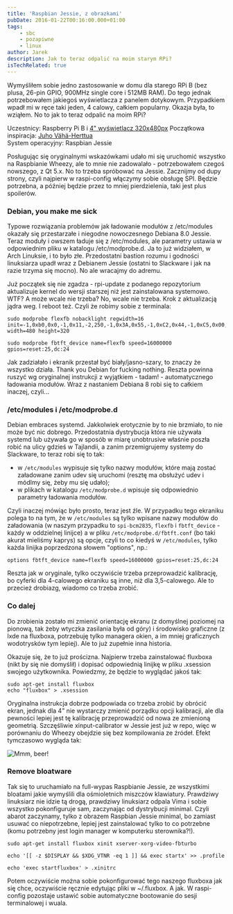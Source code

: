 ```yaml
---
title: 'Raspbian Jessie, z obrazkami'
pubDate: 2016-01-22T00:16:00.000+01:00
tags:
    - sbc
    - pozapiwne
    - linux
author: Jarek
description: Jak to teraz odpalić na moim starym RPi?
isTechRelated: true
---
```


Wymyśliłem sobie jedno zastosowanie w domu dla starego RPi B (bez plusa, 26-pin GPIO, 900MHz single core i 512MB RAM). Do tego jednak potrzebowałem jakiegoś wyświetlacza z panelem dotykowym. Przypadkiem wpadł mi w ręce taki jeden, 4 calowy, całkiem popularny. Okazja była, to wziąłem. No to jak to teraz odpalić na moim RPi?

Uczestnicy: Raspberry Pi B i [4" wyświetlacz 320x480px](http://www.waveshare.com/product/mini-pc/raspberry-pi/expansions/4inch-rpi-lcd-a.htm)
Początkowa inspiracja: [Juho Vähä-Herttua](http://futurice.com/blog/id-like-to-have-some-lcd-on-my-pi)  
System operacyjny: Raspbian Jessie

Posługując się oryginalnymi wskazówkami udało mi się uruchomić wszystko na Raspbianie Wheezy, ale to mnie nie zadowalało - potrzebowałem czegoś nowszego, z Qt 5.x. No to trzeba spróbować na Jessie. Zacznijmy od dupy strony, czyli najpierw w raspi-config włączymy sobie obsługę SPI. Będzie potrzebna, a później będzie przez to mniej pierdzielenia, taki jest plus spoilerów.

### Debian, you make me sick

Typowe rozwiązania problemów jak ładowanie modułów z /etc/modules okazały się przestarzałe i niegodne nowoczesnego Debiana 8.0 Jessie. Teraz moduły i owszem ładuje się z /etc/modules, ale parametry ustawia w odpowiednim pliku w katalogu /etc/modprobe.d. Ja to już widziałem, w Arch Linuksie, i to było złe. Przedostatni bastion rozumu i godności linuksiarza upadł wraz z Debianem Jessie (ostatni to Slackware i jak na razie trzyma się mocno). No ale wracajmy do adremu.

Już początek się nie zgadza - rpi-update z podanego repozytorium aktualizuje kernel do wersji starszej niż jest zainstalowana systemowo. WTF? A może wcale nie trzeba? No, wcale nie trzeba. Krok z aktualizacją jądra weg. I reboot też. Czyli że robimy sobie z terminala:

```shell
sudo modprobe flexfb nobacklight regwidth=16 init=-1,0xb0,0x0,-1,0x11,-2,250,-1,0x3A,0x55,-1,0xC2,0x44,-1,0xC5,0x00,0x00,0x00,0x00,-1,0xE0,0x0F,0x1F,0x1C,0x0C,0x0F,0x08,0x48,0x98,0x37,0x0A,0x13,0x04,0x11,0x0D,0x00,-1,0xE1,0x0F,0x32,0x2E,0x0B,0x0D,0x05,0x47,0x75,0x37,0x06,0x10,0x03,0x24,0x20,0x00,-1,0xE2,0x0F,0x32,0x2E,0x0B,0x0D,0x05,0x47,0x75,0x37,0x06,0x10,0x03,0x24,0x20,0x00,-1,0x36,0x28,-1,0x11,-1,0x29,-3 width=480 height=320

sudo modprobe fbtft_device name=flexfb speed=16000000 gpios=reset:25,dc:24
```

Jak zadziałało i ekranik przestał być biały/jasno-szary, to znaczy że wszystko działa. Thank you Debian for fucking nothing. Reszta powinna ruszyć wg oryginalnej instrukcji z wyjątkiem - tadam! - automatycznego ładowania modułów. Wraz z nastaniem Debiana 8 robi się to całkiem inaczej, czyli...

### /etc/modules i /etc/modprobe.d

Debian embraces systemd. Jakkolwiek erotycznie by to nie brzmiało, to nie może być nic dobrego. Przedostatnia dystrybucja która nie używała systemd lub używała go w sposób w miarę unobtrusive właśnie poszła robić na ulicy gdzieś w Tajlandii, a zanim przemigrujemy systemy do Slackware, to teraz robi się to tak:

-   w `/etc/modules` wypisuje się tylko nazwy modułów, które mają zostać załadowane zanim udev się uruchomi (resztę ma obsłużyć udev i módlmy się, żeby mu się udało);
-   w plikach w katalogu `/etc/modprobe.d` wpisuje się odpowiednio parametry ładowania modułów.

Czyli inaczej mówiąc było prosto, teraz jest źle. W przypadku tego ekraniku polega to na tym, że w `/etc/modules` są tylko wpisane nazwy modułów do załadowania (w naszym przypadku to `spi-bcm2835`, `flexfb` i `fbtft_device` - każdy w oddzielnej linijce) a w pliku `/etc/modprobe.d/fbtft.conf` (bo taki akurat mieliśmy kaprys) są opcje, czyli to co kiedyś w `/etc/modules`, tylko każda linijka poprzedzona słowem "options", np.:

```
options fbtft_device name=flexfb speed=16000000 gpios=reset:25,dc:24
```

Reszta jak w oryginale, tylko oczywiście trzeba przeprowadzić kalibrację, bo cyferki dla 4-calowego ekraniku są inne, niż dla 3,5-calowego. Ale to przecież drobiazg, wiadomo co trzeba zrobić.

### Co dalej

Do zrobienia zostało mi zmienić orientację ekranu (z domyślnej poziomej na pionową, tak żeby wtyczka zasilania była od góry) i środowisko graficzne (z lxde na fluxboxa, potrzebuję tylko managera okien, a im mniej graficznych wodotrysków tym lepiej). Ale to już zupełnie inna historia.

Okazuje się, że to już prościzna. Najpierw trzeba zainstalować fluxboxa (nikt by się nie domyślił) i dopisać odpowiednią linijkę w pliku .xsession swojego użytkownika. Powiedzmy, że będzie to wyglądać jakoś tak:

```shell
sudo apt-get install fluxbox
echo "fluxbox" > .xsession
```

Oryginalna instrukcja dobrze podpowiada co trzeba zrobić by obrócić ekran, jednak dla 4" nie wystarczy zmienić porządku opcji kalibracji, ale dla pewności lepiej jest tę kalibrację przeprowadzić od nowa ze zmienioną geometrią. Szczęśliwie xinput-calibrator w Jessie jest już w repo, więc w porównaniu do Wheezy obejdzie się bez kompilowania ze źródeł. Efekt tymczasowo wygląda tak:

![Mmm, beer!](http://4.bp.blogspot.com/-JHudjiPmjuE/VqOp8r9PivI/AAAAAAAAEgc/qBlsLLmDeLY/s800/upload_-1)

### Remove bloatware

Tak się to uruchamiało na full-wypas Raspbianie Jessie, ze wszystkimi bloatami jakie wymyślili dla ośmioletnich miszczów klawiatury. Prawdziwy linuksiarz nie idzie tą drogą, prawdziwy linuksiarz odpala Vima i sobie wszystko pokonfiguruje sam, zaczynając od dystrybucji minimal. Czyli abarot zaczynamy, tylko z obrazem Raspbian Jessie minimal, bo zamiast usuwać co niepotrzebne, lepiej jest zainstalować tylko to co potrzebne (komu potrzebny jest login manager w komputerku sterownika?!).

```shell
sudo apt-get install fluxbox xinit xserver-xorg-video-fbturbo

echo '[[ -z $DISPLAY && $XDG_VTNR -eq 1 ]] && exec startx' >> .profile

echo 'exec startfluxbox' > .xinitrc
```

Potem oczywiście można sobie pokonfigurować tego naszego fluxboxa jak się chce, oczywiście ręcznie edytując pliki w ~/.fluxbox. A jak. W raspi-config pozostaje ustawić sobie automatyczne bootowanie do sesji terminalowej i wuala.
